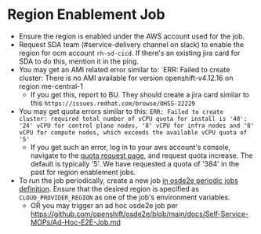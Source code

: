 # Region Enablement Job

- Ensure the region is enabled under the AWS account used for the job.
- Request SDA team (#service-delivery channel on slack) to enable the region for ocm account `rh-sd-cicd`. If there's an existing jira card for SDA to do this, mention it in the ping. 
- You may get an AMI related error similar to: `ERR: Failed to create cluster: There is no AMI available for version openshift-v4.12.16 on region me-central-1
  - If you get this, report to BU. They should create a jira card similar to this `https://issues.redhat.com/browse/OHSS-22229`  
- You may get quota errors similar to this: `ERR: Failed to create cluster: required total number of vCPU quota for install is '40': '24' vCPU for control plane nodes, '8' vCPU for infra nodes and '8' vCPU for compute nodes, which exceeds the available vCPU quota of '5'` 
  - If you get such an error, log in to your aws account's console, navigate to the [quota request page](https://me-central-1.console.aws.amazon.com/servicequotas/home/services/ec2/quotas/L-34B43A08), and request quota increase. The default is typically '5'. We have requested a quota of '384' in the past for region enablement jobs. 
- To run the job periodically, create a new job [in osde2e periodic jobs definition](https://github.com/openshift/release/blob/master/ci-operator/jobs/openshift/osde2e/openshift-osde2e-main-periodics.yaml). Ensure that the desired region is specified as `CLOUD_PROVIDER_REGION` as one of the job's environment variables.  
  - OR you may trigger an ad hoc osde2e job per https://github.com/openshift/osde2e/blob/main/docs/Self-Service-MOPs/Ad-Hoc-E2E-Job.md
